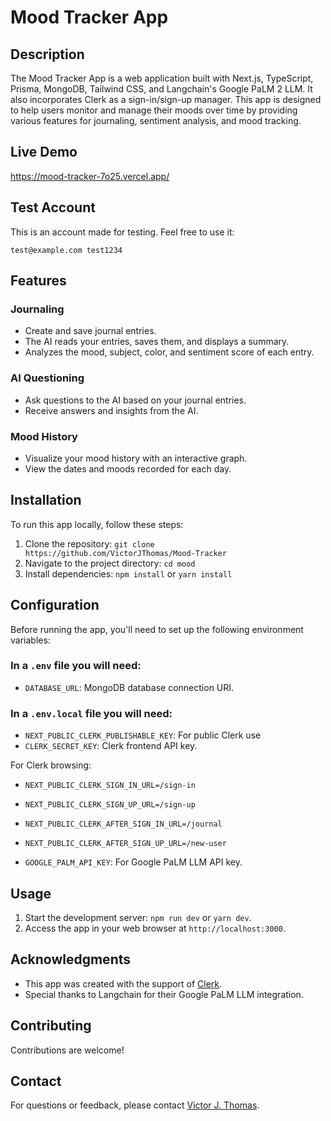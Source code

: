 # Mood Tracker App


## Description

The Mood Tracker App is a web application built with Next.js, TypeScript, Prisma, MongoDB, Tailwind CSS, and Langchain's Google PaLM 2 LLM. It also incorporates Clerk as a sign-in/sign-up manager. This app is designed to help users monitor and manage their moods over time by providing various features for journaling, sentiment analysis, and mood tracking.

## Live Demo
https://mood-tracker-7o25.vercel.app/

## Test Account

This is an account made for testing. Feel free to use it:

`test@example.com
test1234`

## Features

### Journaling
- Create and save journal entries.
- The AI reads your entries, saves them, and displays a summary.
- Analyzes the mood, subject, color, and sentiment score of each entry.

### AI Questioning
- Ask questions to the AI based on your journal entries.
- Receive answers and insights from the AI.

### Mood History
- Visualize your mood history with an interactive graph.
- View the dates and moods recorded for each day.


## Installation

To run this app locally, follow these steps:

1. Clone the repository: `git clone https://github.com/VictorJThomas/Mood-Tracker`
2. Navigate to the project directory: `cd mood`
3. Install dependencies: `npm install` or `yarn install`

## Configuration

Before running the app, you'll need to set up the following environment variables:

### In a `.env` file you will need:

- `DATABASE_URL`: MongoDB database connection URI.

### In a `.env.local` file you will need:
- `NEXT_PUBLIC_CLERK_PUBLISHABLE_KEY`: For public Clerk use
- `CLERK_SECRET_KEY`: Clerk frontend API key.

For Clerk browsing:
- `NEXT_PUBLIC_CLERK_SIGN_IN_URL=/sign-in`
- `NEXT_PUBLIC_CLERK_SIGN_UP_URL=/sign-up`
- `NEXT_PUBLIC_CLERK_AFTER_SIGN_IN_URL=/journal`
- `NEXT_PUBLIC_CLERK_AFTER_SIGN_UP_URL=/new-user`

- `GOOGLE_PALM_API_KEY`: For Google PaLM LLM API key.


## Usage

1. Start the development server: `npm run dev` or `yarn dev`.
2. Access the app in your web browser at `http://localhost:3000`.


## Acknowledgments

- This app was created with the support of [Clerk](https://clerk.dev/).
- Special thanks to Langchain for their Google PaLM LLM integration.

## Contributing

Contributions are welcome! 
## Contact

For questions or feedback, please contact [Victor J. Thomas](mailto:victorjthomas10@gmail.com).
